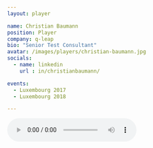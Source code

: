 ```yaml
---
layout: player

name: Christian Baumann
position: Player
company: q-leap
bio: "Senior Test Consultant"
avatar: /images/players/christian-baumann.jpg
socials:
  - name: linkedin
    url : in/christianbaumann/

events:
  - Luxembourg 2017
  - Luxembourg 2018

---
```


<audio controls>
  <source src="/files/soundbites/2017-03/170324-ChristianBaumann.m4a" type="audio/mpeg">
  Your browser does not support the audio tag.
</audio>
